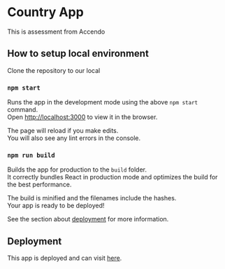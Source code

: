 # Country App

This is assessment from Accendo

## How to setup local environment

Clone the repository to our local

### `npm start`

Runs the app in the development mode using the above `npm start` command.\
Open [http://localhost:3000](http://localhost:3000) to view it in the browser.

The page will reload if you make edits.\
You will also see any lint errors in the console.

### `npm run build`

Builds the app for production to the `build` folder.\
It correctly bundles React in production mode and optimizes the build for the best performance.

The build is minified and the filenames include the hashes.\
Your app is ready to be deployed!

See the section about [deployment](https://facebook.github.io/create-react-app/docs/deployment) for more information.

## Deployment

This app is deployed and can visit [here](https://stellular-meringue-0e9eb0.netlify.app/).
